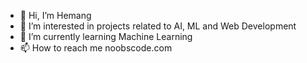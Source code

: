 - 👋 Hi, I’m Hemang
- 👀 I’m interested in projects related to AI, ML and Web Development 
- 🌱 I’m currently learning Machine Learning
- 📫 How to reach me noobscode.com

